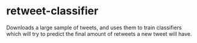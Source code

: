retweet-classifier
============

Downloads a large sample of tweets, and uses them to train classifiers which will try to predict the final amount of retweets a new tweet will have.